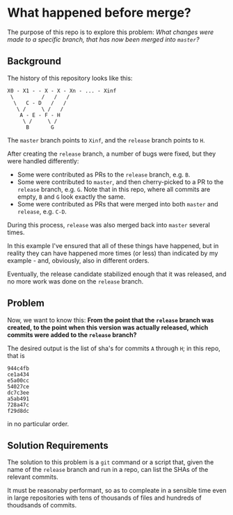 # What happened before merge?

The purpose of this repo is to explore this problem: _What changes were made to a specific branch,
that has now been merged into `master`?_

## Background

The history of this repository looks like this:

```
X0 - X1 - - X - X - Xn - ... - Xinf
 \         /   /   /
  \   C - D   /   /
   \ /     \ /   /
    A - E - F - H
     \ /     \ /
      B       G
```

The `master` branch points to `Xinf`, and the `release` branch points to `H`.

After creating the `release` branch, a number of bugs were fixed, but they were handled differently:

- Some were contributed as PRs to the `release` branch, e.g. `B`.
- Some were contributed to `master`, and then cherry-picked to a PR to the `release` branch, e.g. `G`.
  Note that in this repo, where all commits are empty, `B` and `G` look exactly the same.
- Some were contributed as PRs that were merged into both `master` and `release`, e.g. `C-D`.

During this process, `release` was also merged back into `master` several times.

In this example I've ensured that all of these things have happened, but in reality they can have
happened more times (or less) than indicated by my example - and, obviously, also in different orders.

Eventually, the release candidate stabilized enough that it was released, and no more work was done
on the `release` branch.

## Problem

Now, we want to know this: **From the point that the `release` branch was created, to the point when
this version was actually released, which commits were added to the `release` branch?**

The desired output is the list of sha's for commits `A` through `H`; in this repo, that is

```
944c4fb
ce1a434
e5a00cc
54027ce
dc7c3ee
a5ab491
728a47c
f29d8dc
```

in no particular order.

## Solution Requirements

The solution to this problem is a `git` command or a script that, given the name of the `release`
branch and run in a repo, can list the SHAs of the relevant commits.

It must be reasonaby performant, so as to compleate in a sensible time even in large repositories
with tens of thousands of files and hundreds of thoudsands of commits.
